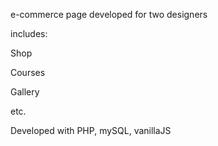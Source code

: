 e-commerce page developed for two designers

includes:

Shop

Courses

Gallery

etc.

Developed with PHP, mySQL, vanillaJS

